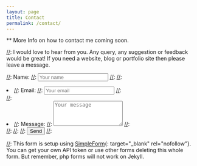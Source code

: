 ```yaml
---
layout: page
title: Contact
permalink: /contact/
---
```


** More Info on how to contact me coming soon.

[//]: I would love to hear from you. Any query, any suggestion or feedback would be great! If you need a website, blog or portfolio site then please leave a message.

[//]: <form id="contact-form" class="form" action="https://getsimpleform.com/messages?form_api_token=b6d4be9b039b666b3311e1ddcbfb577c" method="POST" enctype="multipart/form-data">
        [//]: <ul class="contact-ul">
            [//]: <li class="contact-li">
                [//]: <label class="contact-label" for="name">Name:</label>
                [//]: <input type="text" placeholder="Your name" id="name" class="contact-input" name="name" tabindex="1"/>
            [//]: </li>
            [//]: <li class="contact-li">
                [//]: <label class="contact-label" for="email">Email:</label>
                [//]: <input type="email" placeholder="Your email" id="email" class="contact-input" name="email" tabindex="2"/>
            [//]: </li>
            [//]: <li class="contact-li">
                [//]: <label class="contact-label" for="message">Message:</label>
                [//]: <textarea class="contact-textarea" placeholder="Your message" class="contact-input" rows="4" id="message" name="message" tabindex="3"></textarea>
            [//]: </li>
            [//]: 
        [//]: </ul>
        [//]: <input type="submit" value="Send" id="submit"/>
        [//]: <input type="hidden" name='redirect_to' value="http://blog.webjeda.com/thank-you/" />
        
[//]: </form>

[//]: This form is setup using [SimpleForm](https://getsimpleform.com){: target="_blank" rel="nofollow"}. You can get your own API token or use other forms deleting this whole form. But remember, php forms will not work on Jekyll.
